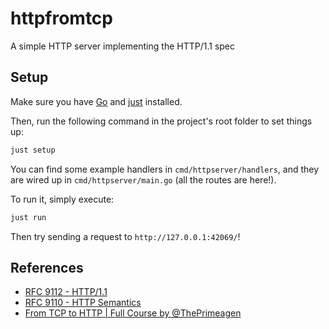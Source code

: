 # httpfromtcp

A simple HTTP server implementing the HTTP/1.1 spec

## Setup

Make sure you have [Go](https://go.dev/doc/install) and
[just](https://github.com/casey/just) installed.

Then, run the following command in the project's root folder to set things up:

```bash
just setup
```

You can find some example handlers in `cmd/httpserver/handlers`,
and they are wired up in `cmd/httpserver/main.go` (all the routes are here!).

To run it, simply execute:

```bash
just run
```

Then try sending a request to `http://127.0.0.1:42069/`!

## References

- [RFC 9112 - HTTP/1.1](https://datatracker.ietf.org/doc/html/rfc9112)
- [RFC 9110 - HTTP Semantics](https://datatracker.ietf.org/doc/html/rfc9110)
- [From TCP to HTTP | Full Course by @ThePrimeagen](https://www.youtube.com/watch?v=FknTw9bJsXM)
